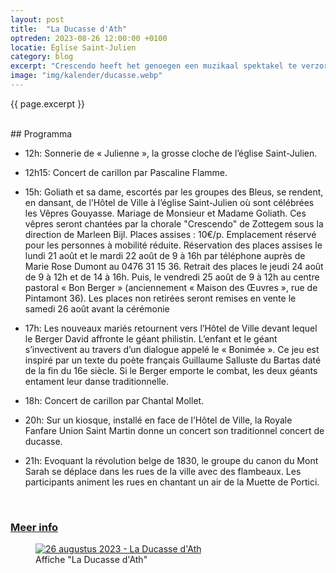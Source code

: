 ```yaml
---
layout: post
title:  "La Ducasse d'Ath"
optreden: 2023-08-26 12:00:00 +0100
locatie: Église Saint-Julien
category: blog
excerpt: "Crescendo heeft het genoegen een muzikaal spektakel te verzorgen ter gelegenheid van het huwelijk van Mr. en Mvr. Goliath te Ath!"
image: "img/kalender/ducasse.webp"
---
```


{{ page.excerpt }}

<br>
## Programma
<br>

- 12h: Sonnerie de « Julienne », la grosse cloche de l’église Saint-Julien.

- 12h15: Concert de carillon par Pascaline Flamme.

- 15h: Goliath et sa dame, escortés par les groupes des Bleus, se rendent, en dansant, de l’Hôtel de Ville à l’église
  Saint-Julien où sont célébrées les Vêpres Gouyasse. Mariage de Monsieur et Madame Goliath. Ces vêpres seront chantées
  par la chorale "Crescendo" de Zottegem sous la direction de Marleen Bijl. Places assises : 10€/p. Emplacement réservé
  pour les personnes à mobilité réduite. Réservation des places assises le lundi 21 août et le mardi 22 août de 9 à 16h
  par téléphone auprès de Marie Rose Dumont au 0476 31 15 36. Retrait des places le jeudi 24 août de 9 à 12h et de 14 à
  16h. Puis, le vendredi 25 août de 9 à 12h au centre pastoral « Bon Berger » (anciennement « Maison des Œuvres », rue
  de Pintamont 36). Les places non retirées seront remises en vente le samedi 26 août avant la cérémonie

- 17h: Les nouveaux mariés retournent vers l’Hôtel de Ville devant lequel le Berger David affronte le géant philistin.
  L’enfant et le géant s’invectivent au travers d’un dialogue appelé le « Bonimée ». Ce jeu est inspiré par un texte du
  poète français Guillaume Salluste du Bartas daté de la fin du 16e siècle. Si le Berger emporte le combat, les deux
  géants entament leur danse traditionnelle.

- 18h: Concert de carillon par Chantal Mollet.

- 20h: Sur un kiosque, installé en face de l’Hôtel de Ville, la Royale Fanfare Union Saint Martin donne un concert son
  traditionnel concert de ducasse.

- 21h: Evoquant la révolution belge de 1830, le groupe du canon du Mont Sarah se déplace dans les rues de la ville avec
  des flambeaux. Les participants animent les rues en chantant un air de la Muette de Portici.

<br>
<h3><a href="https://www.ath.be/ducasse-dath/le-programme/le-programme-de-la-ducasse-dath" target="_blank">Meer info</a></h3>

<div class="gallery">
<figure>
  <a href="{{ page.image | absolute_url}}" data-lity>
    <img src="{{ page.image | absolute_url}}" alt="26 augustus 2023 - La Ducasse d'Ath" />
  </a>
  <figcaption>Affiche "La Ducasse d'Ath"</figcaption>
</figure>
</div>